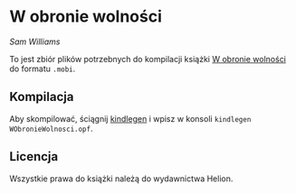 # W obronie wolności 
*Sam Williams*

To jest zbiór plików potrzebnych do kompilacji książki [W obronie wolności](http://helion.pl/ksiazki/w-obronie-wolnosci-sam-williams,wobron.htm) do formatu `.mobi`.

## Kompilacja

Aby skompilować, ściągnij [kindlegen](http://www.amazon.com/gp/feature.html?ie=UTF8&docId=1000765211) i wpisz w konsoli `kindlegen WObronieWolnosci.opf`.

## Licencja
Wszystkie prawa do książki należą do wydawnictwa Helion.